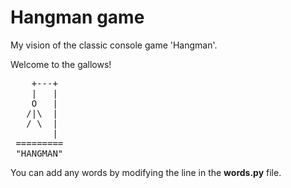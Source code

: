 # Hangman game
My vision of the classic console game 'Hangman'.

Welcome to the gallows!

<pre>
    +---+
    |   |
    O   |
   /|\  |
   / \  |
        |
 =========
 "HANGMAN"
</pre>

You can add any words by modifying the line in the __words.py__ file.
